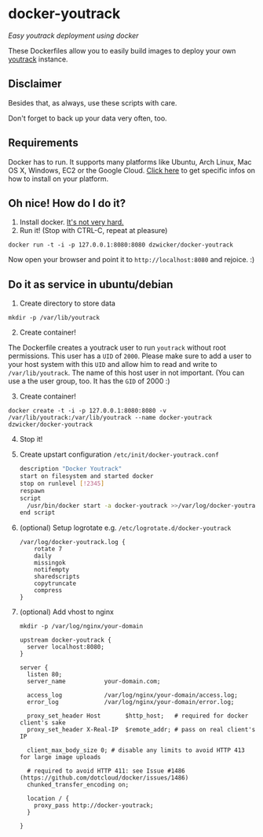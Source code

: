 
# docker-youtrack

*Easy youtrack deployment using docker*

These Dockerfiles allow you to easily build images to deploy your own [youtrack](http://www.jetbrains.com/youtrack/) instance.

## Disclaimer
Besides that, as always, use these scripts with care.

Don't forget to back up your data very often, too.

## Requirements
Docker has to run. It supports many platforms like Ubuntu, Arch Linux, Mac OS X, Windows, EC2 or the Google Cloud.
[Click here](http://docs.docker.io/en/latest/installation/) to get specific infos on how to install on your platform.

## Oh nice! How do I do it?
1. Install docker. [It's not very hard.](http://docs.docker.io/en/latest/installation/)
2. Run it! (Stop with CTRL-C, repeat at pleasure)

  `docker run -t -i -p 127.0.0.1:8080:8080 dzwicker/docker-youtrack`



Now open your browser and point it to `http://localhost:8080` and rejoice. :)

## Do it as service in ubuntu/debian
1. Create directory to store data
  
  `mkdir -p /var/lib/youtrack`

2. Create container!

  The Dockerfile creates a youtrack user to run `youtrack` without root permissions. This user has a `UID` of `2000`. Please make sure to add a user to your host system with this `UID` and allow him to read and write to `/var/lib/youtrack`. The name of this host user in not important. (You can use a the user group, too. It has the `GID` of 2000 :)
  
3. Create container!

  `docker create -t -i -p 127.0.0.1:8080:8080 -v /var/lib/youtrack:/var/lib/youtrack --name docker-youtrack dzwicker/docker-youtrack`

4. Stop it!
5. Create upstart configuration `/etc/init/docker-youtrack.conf`

	``` bash
	description "Docker Youtrack"
	start on filesystem and started docker
	stop on runlevel [!2345]
	respawn
	script
	  /usr/bin/docker start -a docker-youtrack >>/var/log/docker-youtrack.log 2>&1
	end script

	```
6. (optional) Setup logrotate e.g. `/etc/logrotate.d/docker-youtrack`


	```
	/var/log/docker-youtrack.log {
	    rotate 7
	    daily
	    missingok
	    notifempty
	    sharedscripts
	    copytruncate
	    compress
	}
	```
7. (optional) Add vhost to nginx

	`mkdir -p /var/log/nginx/your-domain`

	```
	upstream docker-youtrack {
	  server localhost:8080;
	}

	server {
	  listen 80;
	  server_name           your-domain.com;

	  access_log            /var/log/nginx/your-domain/access.log;
	  error_log             /var/log/nginx/your-domain/error.log;

	  proxy_set_header Host       $http_host;   # required for docker client's sake
	  proxy_set_header X-Real-IP  $remote_addr; # pass on real client's IP

	  client_max_body_size 0; # disable any limits to avoid HTTP 413 for large image uploads

	  # required to avoid HTTP 411: see Issue #1486 (https://github.com/dotcloud/docker/issues/1486)
	  chunked_transfer_encoding on;

	  location / {
	    proxy_pass http://docker-youtrack;
	  }

	}
	```
